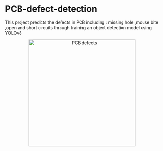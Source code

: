 # PCB-defect-detection
This project predicts the defects in PCB including : missing hole ,mouse bite ,open and short circuits through training an object detection model using YOLOv8
<p align="center">
  <img src="https://miro.medium.com/v2/resize:fit:1100/format:webp/1*t7F0sRQy3JHVDhNzZAC9kw.png" width="350" title="PCB defects">
</p>
